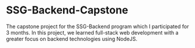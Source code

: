# SSG-Backend-Capstone
The capstone project for the SSG-Backend program which I participated for 3 months. In this project, we learned full-stack web development with a greater focus on backend technologies using NodeJS.
